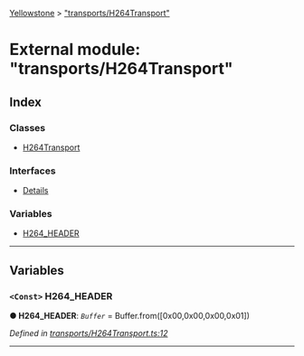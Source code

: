 [Yellowstone](../README.md) > ["transports/H264Transport"](../modules/_transports_h264transport_.md)

# External module: "transports/H264Transport"

## Index

### Classes

* [H264Transport](../classes/_transports_h264transport_.h264transport.md)

### Interfaces

* [Details](../interfaces/_transports_h264transport_.details.md)

### Variables

* [H264_HEADER](_transports_h264transport_.md#h264_header)

---

## Variables

<a id="h264_header"></a>

### `<Const>` H264_HEADER

**● H264_HEADER**: *`Buffer`* =  Buffer.from([0x00,0x00,0x00,0x01])

*Defined in [transports/H264Transport.ts:12](https://github.com/mbullington/yellowstone/blob/c6fe1af/lib/transports/H264Transport.ts#L12)*

___

